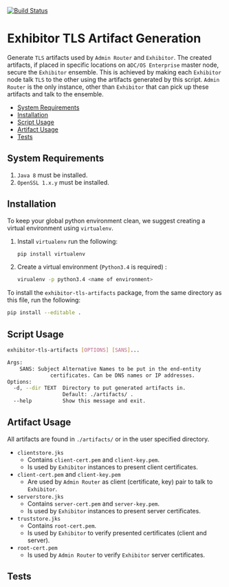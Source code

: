 [![Build Status](https://travis-ci.com/rdeliallisi/exhibitor-tls-artifacts-gen.svg?token=zXsAbFGfuomQQchMVUL3&branch=master)](https://travis-ci.com/rdeliallisi/exhibitor-tls-artifacts-gen)

# Exhibitor TLS Artifact Generation

Generate `TLS` artifacts used by `Admin Router` and `Exhibitor`. The
created artifacts, if placed in specific locations on a`DC/OS Enterprise`
master node, secure the `Exhibitor` ensemble. This is achieved by making
each `Exhibitor` node talk `TLS` to the other using the artifacts generated
by this script. `Admin Router` is the only instance, other than `Exhibitor`
that can pick up these artifacts and talk to the ensemble.

* [System Requirements](#system-requirements)
* [Installation](#installation)
* [Script Usage](#script-usage)
* [Artifact Usage](#artifact-usage)
* [Tests](#tests)

## System Requirements

1) `Java 8` must be installed.
2) `OpenSSL 1.x.y` must be installed.

## Installation
To keep your global python environment clean, we suggest creating a virtual
environment using `virtualenv`.

1) Install `virtualenv` run the following:
    ```sh
    pip install virtualenv
    ```

2) Create a virtual environment (`Python3.4` is required) :
    ```sh
    virualenv -p python3.4 <name of environment>
    ```

To install the `exhibitor-tls-artifacts` package, from the same directory as
this file, run the following:
```sh
pip install --editable .
```

## Script Usage
```sh
exhibitor-tls-artifacts [OPTIONS] [SANS]...

Args:
    SANS: Subject Alternative Names to be put in the end-entity
              certificates. Can be DNS names or IP addresses.
Options:
  -d, --dir TEXT  Directory to put generated artifacts in.
                  Default: ./artifacts/ .
  --help          Show this message and exit.
```

## Artifact Usage

All artifacts are found in `./artifacts/` or in the user specified directory.

* `clientstore.jks`
    * Contains `client-cert.pem` and `client-key.pem`.
    * Is used by `Exhibitor` instances to present client certificates.
* `client-cert.pem` and `client-key.pem`
    * Are used by `Admin Router` as client (certificate, key) pair to talk to
    `Exhibitor`.
* `serverstore.jks`
    * Contains `server-cert.pem` and `server-key.pem`.
    * Is used by `Exhibitor` instances to present server certificates.
* `truststore.jks`
    * Contains `root-cert.pem`.
    * Is used by `Exhibitor` to verify presented certificates (client and
    server).
* `root-cert.pem`
    * Is used by `Admin Router` to verify `Exhibitor` server certificates.

## Tests
<!-- TODO: Fill out section after writing tests -->
